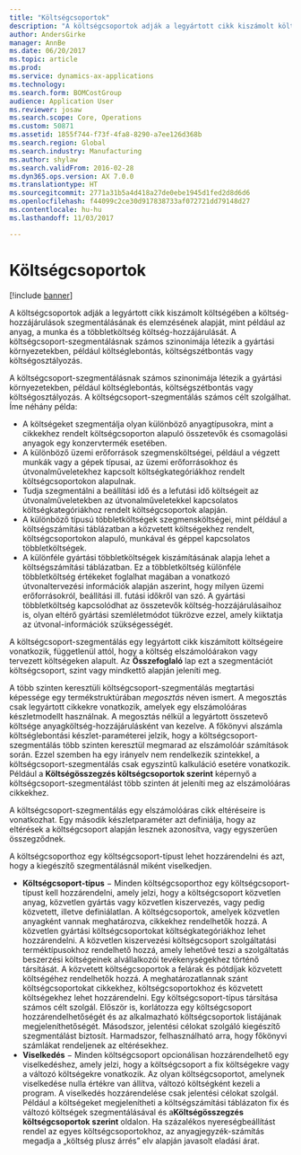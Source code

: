 ```yaml
---
title: "Költségcsoportok"
description: "A költségcsoportok adják a legyártott cikk kiszámolt költségében a költség-hozzájárulások szegmentálásának és elemzésének alapját, mint például az anyag, a munka és a többletköltség költség-hozzájárulását. A költségcsoport-szegmentálásnak számos szinonimája létezik a gyártási környezetekben, például költséglebontás, költségszétbontás vagy költségosztályozás."
author: AndersGirke
manager: AnnBe
ms.date: 06/20/2017
ms.topic: article
ms.prod: 
ms.service: dynamics-ax-applications
ms.technology: 
ms.search.form: BOMCostGroup
audience: Application User
ms.reviewer: josaw
ms.search.scope: Core, Operations
ms.custom: 50871
ms.assetid: 1855f744-f73f-4fa8-8290-a7ee126d368b
ms.search.region: Global
ms.search.industry: Manufacturing
ms.author: shylaw
ms.search.validFrom: 2016-02-28
ms.dyn365.ops.version: AX 7.0.0
ms.translationtype: HT
ms.sourcegitcommit: 2771a31b5a4d418a27de0ebe1945d1fed2d8d6d6
ms.openlocfilehash: f44099c2ce30d917838733af072721dd79148d27
ms.contentlocale: hu-hu
ms.lasthandoff: 11/03/2017

---
```


# <a name="cost-groups"></a>Költségcsoportok

[!include [banner](../includes/banner.md)]

A költségcsoportok adják a legyártott cikk kiszámolt költségében a költség-hozzájárulások szegmentálásának és elemzésének alapját, mint például az anyag, a munka és a többletköltség költség-hozzájárulását. A költségcsoport-szegmentálásnak számos szinonimája létezik a gyártási környezetekben, például költséglebontás, költségszétbontás vagy költségosztályozás. 

A költségcsoport-szegmentálásnak számos szinonimája létezik a gyártási környezetekben, például költséglebontás, költségszétbontás vagy költségosztályozás. A költségcsoport-szegmentálás számos célt szolgálhat. Íme néhány példa:

-   A költségeket szegmentálja olyan különböző anyagtípusokra, mint a cikkekhez rendelt költségcsoporton alapuló összetevők és csomagolási anyagok egy konzervtermék esetében.
-   A különböző üzemi erőforrások szegmensköltségei, például a végzett munkák vagy a gépek típusai, az üzemi erőforrásokhoz és útvonalműveletekhez kapcsolt költségkategóriákhoz rendelt költségcsoportokon alapulnak.
-   Tudja szegmentálni a beállítási idő és a lefutási idő költségeit az útvonalműveletekben az útvonalműveletekkel kapcsolatos költségkategóriákhoz rendelt költségcsoportok alapján.
-   A különböző típusú többletköltségek szegmensköltségei, mint például a költségszámítási táblázatban a közvetett költségekhez rendelt, költségcsoportokon alapuló, munkával és géppel kapcsolatos többletköltségek.
-   A különféle gyártási többletköltségek kiszámításának alapja lehet a költségszámítási táblázatban. Ez a többletköltség különféle többletköltség értékeket foglalhat magában a vonatkozó útvonaltervezési információk alapján aszerint, hogy milyen üzemi erőforrásokról, beállítási ill. futási időkről van szó. A gyártási többletköltség kapcsolódhat az összetevők költség-hozzájárulásaihoz is, olyan eltérő gyártási szemléletmódot tükrözve ezzel, amely kiiktatja az útvonal-információk szükségességét.

A költségcsoport-szegmentálás egy legyártott cikk kiszámított költségeire vonatkozik, függetlenül attól, hogy a költség elszámolóárakon vagy tervezett költségeken alapult. Az **Összefoglaló** lap ezt a szegmentációt költségcsoport, szint vagy mindkettő alapján jeleníti meg. 

A több szinten keresztüli költségcsoport-szegmentálás megtartási képessége egy termékstruktúrában *megosztás* néven ismert. A megosztás csak legyártott cikkekre vonatkozik, amelyek egy elszámolóáras készletmodellt használnak. A megosztás nélkül a legyártott összetevő költsége anyagköltség-hozzájárulásként van kezelve. A főkönyvi alszámla költséglebontási készlet-paraméterei jelzik, hogy a költségcsoport-szegmentálás több szinten keresztül megmarad az elszámolóár számítások során. Ezzel szemben ha egy irányelv nem rendelkezik szintekkel, a költségcsoport-szegmentálás csak egyszintű kalkuláció esetére vonatkozik. Például a **Költségösszegzés költségcsoportok szerint** képernyő a költségcsoport-szegmentálást több szinten át jeleníti meg az elszámolóáras cikkekhez. 

A költségcsoport-szegmentálás egy elszámolóáras cikk eltéréseire is vonatkozhat. Egy második készletparaméter azt definiálja, hogy az eltérések a költségcsoport alapján lesznek azonosítva, vagy egyszerűen összegződnek. 

A költségcsoporthoz egy költségcsoport-típust lehet hozzárendelni és azt, hogy a kiegészítő szegmentálásnál miként viselkedjen.

-   **Költségcsoport-típus** − Minden költségcsoporthoz egy költségcsoport-típust kell hozzárendelni, amely jelzi, hogy a költségcsoport közvetlen anyag, közvetlen gyártás vagy közvetlen kiszervezés, vagy pedig közvetett, illetve definiálatlan. A költségcsoportok, amelyek közvetlen anyagként vannak meghatározva, cikkekhez rendelhetők hozzá. A közvetlen gyártási költségcsoportokat költségkategóriákhoz lehet hozzárendelni. A közvetlen kiszervezési költségcsoport szolgáltatási terméktípusokhoz rendelhető hozzá, amely lehetővé teszi a szolgáltatás beszerzési költségeinek alvállalkozói tevékenységekhez történő társítását. A közvetett költségcsoportok a felárak és pótdíjak közvetett költségéhez rendelhetők hozzá. A meghatározatlannak szánt költségcsoportokat cikkekhez, költségcsoportokhoz és közvetett költségekhez lehet hozzárendelni. Egy költségcsoport-típus társítása számos célt szolgál. Először is, korlátozza egy költségcsoport hozzárendelhetőségét és az alkalmazható költségcsoportok listájának megjeleníthetőségét. Másodszor, jelentési célokat szolgáló kiegészítő szegmentálást biztosít. Harmadszor, felhasználható arra, hogy főkönyvi számlákat rendeljenek az eltérésekhez.
-   **Viselkedés** − Minden költségcsoport opcionálisan hozzárendelhető egy viselkedéshez, amely jelzi, hogy a költségcsoport a fix költségekre vagy a változó költségekre vonatkozik. Az olyan költségcsoportot, amelynek viselkedése nulla értékre van állítva, változó költségként kezeli a program. A viselkedés hozzárendelése csak jelentési célokat szolgál. Például a költségeket megjelenítheti a költségszámítási táblázaton fix és változó költségek szegmentálásával és a**Költségösszegzés költségcsoportok szerint** oldalon. Ha százalékos nyereségbeállítást rendel az egyes költségcsoportokhoz, az anyagjegyzék-számítás megadja a „költség plusz árrés” elv alapján javasolt eladási árat.





